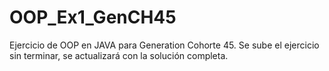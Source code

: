 # OOP_Ex1_GenCH45
Ejercicio de OOP en JAVA para Generation Cohorte 45. Se sube el ejercicio sin terminar, se actualizará con la solución completa.
